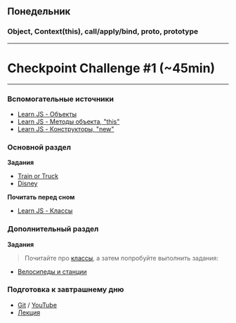 ## Понедельник

### Object, Context(this), call/apply/bind, __proto__, prototype

----
# Checkpoint Challenge #1 (~45min)

----

### Вспомогательные источники

- [Learn JS - Объекты](https://learn.javascript.ru/object)
- [Learn JS - Методы объекта, "this"](https://learn.javascript.ru/object-methods)
- [Learn JS - Конструкторы, "new"](https://learn.javascript.ru/constructor-new)

### Основной раздел

**Задания**
- [Train or Truck](../../../../core-proto-vehicle)
- [Disney](../../../../core-proto-disney)

**Почитать перед сном**
- [Learn JS - Классы][Class]

### Дополнительный раздел

**Задания**

> Почитайте про [классы][Class], а затем попробуйте выполнить задания:
- [Велосипеды и станции](../../../../oojs-bikes-and-stations-challenge)


[Class]: https://learn.javascript.ru/class

### Подготовка к завтрашнему дню 
- [Git](https://github.com/Elbrus-Bootcamp/short-squeeze-phase-1/tree/master/week-2/classes) / [YouTube](https://youtu.be/c4Yc6sJ08zg) 
- [Лекция](https://www.youtube.com/watch?v=cKHYl1AWD7Q)

